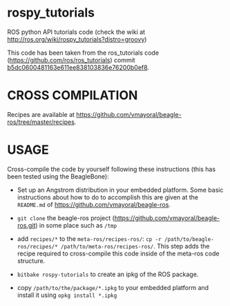 rospy_tutorials
===============

ROS python API tutorials code (check the wiki at http://ros.org/wiki/rospy_tutorials?distro=groovy)

This code has been taken from the ros_tutorials code (https://github.com/ros/ros_tutorials) commit [b5dc0600481163e611ee838103836e76200b0ef8](https://github.com/ros/ros_tutorials/commit/b5dc0600481163e611ee838103836e76200b0ef8).

CROSS COMPILATION
=================

Recipes are available at https://github.com/vmayoral/beagle-ros/tree/master/recipes.


USAGE
=====

Cross-compile the code by yourself following these instructions (this has been tested using the BeagleBone):

* Set up an Angstrom distribution in your embedded platform. Some basic instructions about how to do to accomplish this are given at the `README.md`
of https://github.com/vmayoral/beagle-ros.

* `git clone` the beagle-ros project (https://github.com/vmayoral/beagle-ros.git) in some place such as `/tmp`

* add `recipes/*` to the `meta-ros/recipes-ros/`: `cp -r /path/to/beagle-ros/recipes/* /path/to/meta-ros/recipes-ros/`. This step adds the recipe required to cross-compile this code inside of the meta-ros
 code structure.

* `bitbake rospy-tutorials` to create an ipkg of the ROS package.

* copy `/path/to/the/package/*.ipkg` to your embedded platform and install it using `opkg install *.ipkg`



